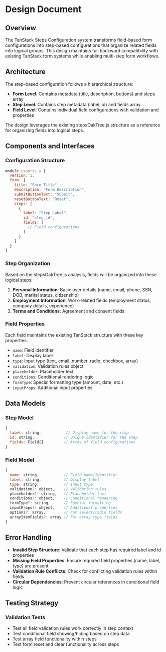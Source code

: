 # Design Document

## Overview

The TanStack Steps Configuration system transforms field-based form configurations into step-based configurations that organize related fields into logical groups. This design maintains full backward compatibility with existing TanStack form systems while enabling multi-step form workflows.

## Architecture

The step-based configuration follows a hierarchical structure:
- **Form Level**: Contains metadata (title, description, buttons) and steps array
- **Step Level**: Contains step metadata (label, id) and fields array  
- **Field Level**: Contains individual field configurations with validation and properties

The design leverages the existing stepsOakTree.js structure as a reference for organizing fields into logical steps.

## Components and Interfaces

### Configuration Structure

```javascript
module.exports = {
  version: 1,
  form: {
    title: "Form Title",
    description: "Form Description", 
    submitButtonText: "Submit",
    resetButtonText: "Reset",
    steps: [
      {
        label: "Step Label",
        id: "step_id",
        fields: [
          // Field configurations
        ]
      }
    ]
  }
}
```

### Step Organization

Based on the stepsOakTree.js analysis, fields will be organized into these logical steps:

1. **Personal Information**: Basic user details (name, email, phone, SSN, DOB, marital status, citizenship)
2. **Employment Information**: Work-related fields (employment status, company details, experience)
3. **Terms and Conditions**: Agreement and consent fields

### Field Properties

Each field maintains the existing TanStack structure with these key properties:
- `name`: Field identifier
- `label`: Display label
- `type`: Input type (text, email, number, radio, checkbox, array)
- `validation`: Validation rules object
- `placeholder`: Placeholder text
- `conditions`: Conditional rendering logic
- `formType`: Special formatting type (amount, date, etc.)
- `inputProps`: Additional input properties

## Data Models

### Step Model
```javascript
{
  label: string,           // Display name for the step
  id: string,             // Unique identifier for the step
  fields: Field[]         // Array of field configurations
}
```

### Field Model
```javascript
{
  name: string,           // Field name/identifier
  label: string,          // Display label
  type: string,           // Input type
  validation?: object,    // Validation rules
  placeholder?: string,   // Placeholder text
  conditions?: object,    // Conditional rendering
  formType?: string,      // Special formatting
  inputProps?: object,    // Additional properties
  options?: array,        // For select/radio fields
  arrayItemFields?: array // For array type fields
}
```

## Error Handling

- **Invalid Step Structure**: Validate that each step has required label and id properties
- **Missing Field Properties**: Ensure required field properties (name, label, type) are present
- **Validation Rule Conflicts**: Check for conflicting validation rules within fields
- **Circular Dependencies**: Prevent circular references in conditional field logic

## Testing Strategy

### Validation Tests
- Test all field validation rules work correctly in step context
- Test conditional field showing/hiding based on step data
- Test array field functionality within steps
- Test form reset and clear functionality across steps